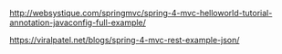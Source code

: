 

http://websystique.com/springmvc/spring-4-mvc-helloworld-tutorial-annotation-javaconfig-full-example/

https://viralpatel.net/blogs/spring-4-mvc-rest-example-json/